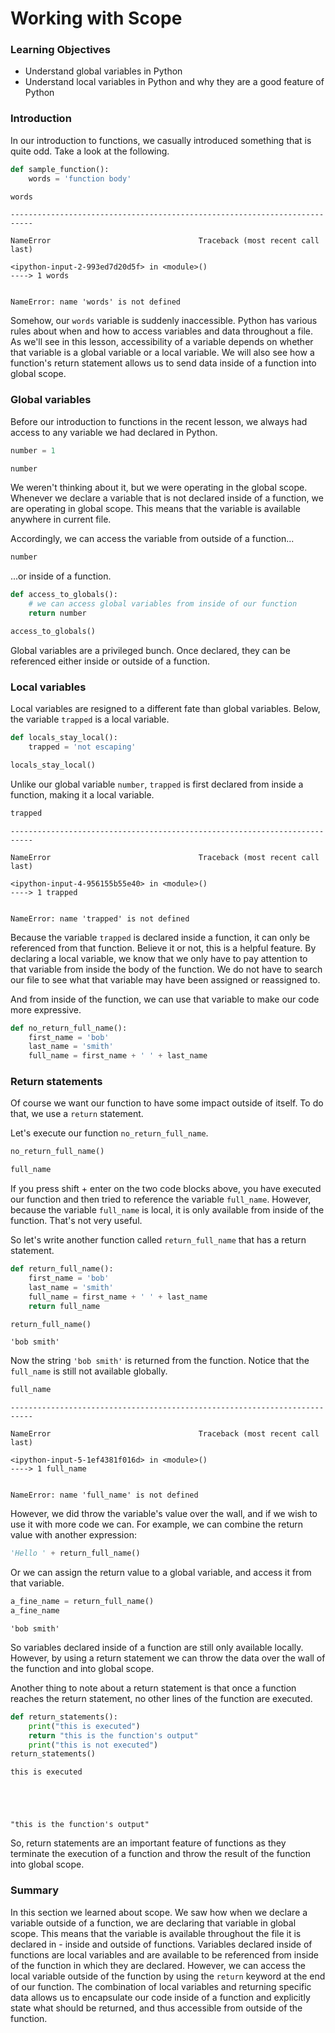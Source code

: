 
# Working with Scope

### Learning Objectives

* Understand global variables in Python
* Understand local variables in Python and why they are a good feature of Python

### Introduction

In our introduction to functions, we casually introduced something that is quite odd.  Take a look at the following.


```python
def sample_function(): 
    words = 'function body' 
```


```python
words
```


    ---------------------------------------------------------------------------

    NameError                                 Traceback (most recent call last)

    <ipython-input-2-993ed7d20d5f> in <module>()
    ----> 1 words
    

    NameError: name 'words' is not defined


Somehow, our `words` variable is suddenly inaccessible. Python has various rules about when and how to access variables and data throughout a file. As we'll see in this lesson, accessibility of a variable depends on whether that variable is a global variable or a local variable. We will also see how a function's return statement allows us to send data inside of a function into global scope. 

### Global variables

Before our introduction to functions in the recent lesson, we always had access to any variable we had declared in Python.


```python
number = 1
```


```python
number
```

We weren't thinking about it, but we were operating in the global scope. Whenever we declare a variable that is not declared inside of a function, we are operating in global scope. This means that the variable is available anywhere in current file.

  Accordingly, we can access the variable from outside of a function...


```python
number
```

...or inside of a function.


```python
def access_to_globals():
    # we can access global variables from inside of our function
    return number

access_to_globals()
```

Global variables are a privileged bunch.  Once declared, they can be referenced either inside or outside of a function.  

### Local variables

Local variables are resigned to a different fate than global variables.  Below, the variable `trapped` is a local variable.


```python
def locals_stay_local():
    trapped = 'not escaping'
```


```python
locals_stay_local()
```

Unlike our global variable `number`, `trapped` is first declared from inside a function, making it a local variable. 


```python
trapped
```


    ---------------------------------------------------------------------------

    NameError                                 Traceback (most recent call last)

    <ipython-input-4-956155b55e40> in <module>()
    ----> 1 trapped
    

    NameError: name 'trapped' is not defined


Because the variable `trapped` is declared inside a function, it can only be referenced from that function. Believe it or not, this is a helpful feature. By declaring a local variable, we know that we only have to pay attention to that variable from inside the body of the function. We do not have to search our file to see what that variable may have been assigned or reassigned to.

And from inside of the function, we can use that variable to make our code more expressive.


```python
def no_return_full_name():
    first_name = 'bob'
    last_name = 'smith'
    full_name = first_name + ' ' + last_name
```

### Return statements

Of course we want our function to have some impact outside of itself.  To do that, we use a `return` statement.

Let's execute our function `no_return_full_name`.


```python
no_return_full_name()
```


```python
full_name
```

If you press shift + enter on the two code blocks above, you have executed our function and then tried to reference the variable `full_name`. However, because the variable `full_name` is local, it is only available from inside of the function.  That's not very useful.  

So let's write another function called `return_full_name` that has a return statement.


```python
def return_full_name():
    first_name = 'bob'
    last_name = 'smith'
    full_name = first_name + ' ' + last_name
    return full_name
```


```python
return_full_name()
```




    'bob smith'



Now the string `'bob smith'` is returned from the function.  Notice that the `full_name` is still not available globally.


```python
full_name
```


    ---------------------------------------------------------------------------

    NameError                                 Traceback (most recent call last)

    <ipython-input-5-1ef4381f016d> in <module>()
    ----> 1 full_name
    

    NameError: name 'full_name' is not defined


However, we did throw the variable's value over the wall, and if we wish to use it with more code we can.  For example, we can combine the return value with another expression:


```python
'Hello ' + return_full_name()
```

Or we can assign the return value to a global variable, and access it from that variable.


```python
a_fine_name = return_full_name()
a_fine_name
```




    'bob smith'



So variables declared inside of a function are still only available locally.  However, by using a return statement we can throw the data over the wall of the function and into global scope.  

Another thing to note about a return statement is that once a function reaches the return statement, no other lines of the function are executed.


```python
def return_statements():
    print("this is executed")
    return "this is the function's output"
    print("this is not executed")
return_statements()
```

    this is executed





    "this is the function's output"



So, return statements are an important feature of functions as they terminate the execution of a function and throw the result of the function into global scope.

### Summary

In this section we learned about scope. We saw how when we declare a variable outside of a function, we are declaring that variable in global scope. This means that the variable is available throughout the file it is declared in - inside and outside of functions. Variables declared inside of functions are local variables and are available to be referenced from inside of the function in which they are declared. However, we can access the local variable outside of the function by using the `return` keyword at the end of our function. The combination of local variables and returning specific data allows us to encapsulate our code inside of a function and explicitly state what should be returned, and thus accessible from outside of the function.
